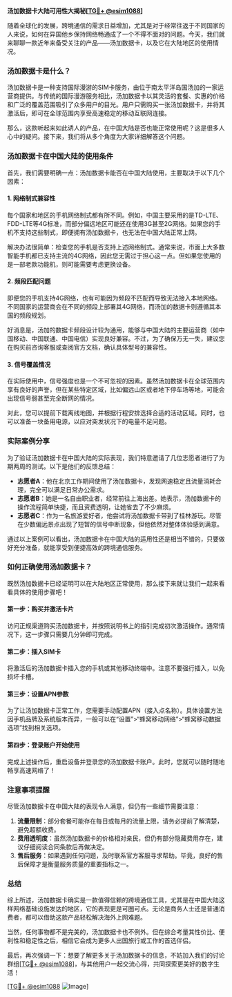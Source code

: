 **汤加数据卡大陆可用性大揭秘[[TG💪+ @esim1088](https://t.me/s/esim1088)]**

随着全球化的发展，跨境通信的需求日益增加，尤其是对于经常往返于不同国家的人来说，如何在异国他乡保持网络畅通成了一个不得不面对的问题。今天，我们就来聊聊一款近年来备受关注的产品——汤加数据卡，以及它在大陆地区的使用情况。

### 汤加数据卡是什么？

汤加数据卡是一种支持国际漫游的SIM卡服务，由位于南太平洋岛国汤加的一家运营商提供。与传统的国际漫游服务相比，汤加数据卡以其灵活的套餐、实惠的价格和广泛的覆盖范围吸引了众多用户的目光。用户只需购买一张汤加数据卡，并将其激活后，即可在全球范围内享受高速稳定的移动互联网连接。

那么，这款听起来如此诱人的产品，在中国大陆是否也能正常使用呢？这是很多人心中的疑问。接下来，我们将从多个角度为大家详细解答这个问题。

### 汤加数据卡在中国大陆的使用条件

首先，我们需要明确一点：汤加数据卡能否在中国大陆使用，主要取决于以下几个因素：

#### 1. **网络制式兼容性**
   每个国家和地区的手机网络制式都有所不同。例如，中国主要采用的是TD-LTE、FDD-LTE等4G标准，而部分偏远地区可能还在使用3G甚至2G网络。如果您的手机不支持这些制式，即便拥有汤加数据卡，也无法在中国大陆正常上网。

   解决办法很简单：检查您的手机是否支持上述网络制式。通常来说，市面上大多数智能手机都已支持主流的4G网络，因此您无需过于担心这一点。但如果您使用的是一部老款功能机，则可能需要考虑更换设备。

#### 2. **频段匹配问题**
   即便您的手机支持4G网络，也有可能因为频段不匹配而导致无法接入本地网络。不同国家的运营商会在不同的频段上部署其4G网络，而汤加的数据卡则遵循其本国的频段规划。

   好消息是，汤加的数据卡频段设计较为通用，能够与中国大陆的主要运营商（如中国移动、中国联通、中国电信）实现良好兼容。不过，为了确保万无一失，建议您在购买前咨询客服或查阅官方文档，确认具体型号的兼容性。

#### 3. **信号覆盖情况**
   在实际使用中，信号强度也是一个不可忽视的因素。虽然汤加数据卡在全球范围内享有良好的声誉，但在某些特定区域，比如偏远山区或者地下停车场等地，可能会出现信号弱甚至完全断网的情况。

   对此，您可以提前下载离线地图，并根据行程安排选择合适的活动区域。同时，也可以准备一块备用电源，以应对突发状况下的电量不足问题。

### 实际案例分享

为了验证汤加数据卡在中国大陆的实际表现，我们特意邀请了几位志愿者进行了为期两周的测试。以下是他们的反馈总结：

- **志愿者A**：他在北京工作期间使用了汤加数据卡，发现网速稳定且流量消耗合理，完全可以满足日常办公需求。
- **志愿者B**：她是一名自由职业者，经常前往上海出差。她表示，汤加数据卡的操作流程简单快捷，而且资费透明，让她省去了不少麻烦。
- **志愿者C**：作为一名旅游爱好者，他尝试将汤加数据卡带到了桂林游玩。尽管在少数偏远景点出现了短暂的信号中断现象，但他依然对整体体验感到满意。

通过以上案例可以看出，汤加数据卡在中国大陆的适用性还是相当不错的，只要做好充分准备，就能享受到便捷高效的跨境通信服务。

### 如何正确使用汤加数据卡？

既然汤加数据卡已经证明可以在大陆地区正常使用，那么接下来就让我们一起来看看具体的使用步骤吧！

#### 第一步：购买并激活卡片
访问正规渠道购买汤加数据卡，并按照说明书上的指引完成初次激活操作。通常情况下，这一步骤只需要几分钟即可完成。

#### 第二步：插入SIM卡
将激活后的汤加数据卡插入您的手机或其他移动终端中。注意不要强行插入，以免损坏卡槽。

#### 第三步：设置APN参数
为了让汤加数据卡正常工作，您需要手动配置APN（接入点名称）。具体设置方法因手机品牌及系统版本而异，一般可以在“设置”>“蜂窝移动网络”>“蜂窝移动数据选项”找到相关选项。

#### 第四步：登录账户开始使用
完成上述操作后，重启设备并登录您的汤加数据卡账户。此时，您就可以随时随地畅享高速网络了！

### 注意事项提醒

尽管汤加数据卡在中国大陆的表现令人满意，但仍有一些细节需要注意：

1. **流量限制**：部分套餐可能存在每日或每月的流量上限，请务必提前了解清楚，避免超额收费。
2. **费用透明度**：虽然汤加数据卡的价格相对亲民，但仍有部分隐藏费用存在，建议仔细阅读合同条款后再做决定。
3. **售后服务**：如果遇到任何问题，及时联系官方客服寻求帮助。毕竟，良好的售后保障才是衡量服务质量的重要指标之一。

### 总结

综上所述，汤加数据卡确实是一款值得信赖的跨境通信工具，尤其是在中国大陆这样网络基础设施发达的地区，它的表现更是可圈可点。无论是商务人士还是普通消费者，都可以借助这款产品轻松解决海外上网难题。

当然，任何事物都不是完美的，汤加数据卡也不例外。但在综合考量其性价比、便利性和稳定性之后，相信它会成为更多人出国旅行或工作的首选伴侣。

最后，再次强调一下：想要了解更多关于汤加数据卡的信息，不妨加入我们的讨论群组[[TG💪+ @esim1088](https://t.me/s/esim1088)]，与其他用户一起交流心得，共同探索更美好的数字生活！

[[TG💪+ @esim1088](https://t.me/s/esim1088) ![Image](https://i.postimg.cc/4NQfJmqS/Snipaste-2025-05-13-00-14-12.png)]